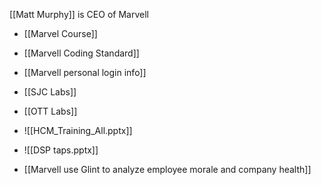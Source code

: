 [[Matt Murphy]] is CEO of Marvell

- [[Marvel Course]]
- [[Marvell Coding Standard]]
- [[Marvell personal login info]]

- [[SJC Labs]]
- [[OTT Labs]]
- ![[HCM_Training_All.pptx]]
- ![[DSP taps.pptx]]


- [[Marvell use Glint to analyze  employee morale and company health]]